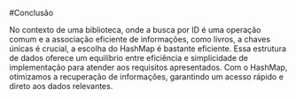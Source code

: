 #Conclusão

No contexto de uma biblioteca, onde a busca por ID é uma operação comum e a associação eficiente de informações, como livros, a chaves únicas é crucial, 
a escolha do HashMap é bastante eficiente. Essa estrutura de dados oferece um equilíbrio entre eficiência e simplicidade de implementação para atender aos requisitos apresentados. 
Com o HashMap, otimizamos a recuperação de informações, garantindo um acesso rápido e direto aos dados relevantes. 
